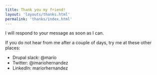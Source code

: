 ```yaml
---
title: Thank you my friend!
layout: 'layouts/thanks.html'
permalink: 'thanks/index.html'
---
```

I will respond to your message as soon as I can.

If you do not hear from me after a couple of days, try me at these other places:

* Drupal slack: @mario
* Twitter: @imariohernandez
* LinkedIn: mariorhernandez
